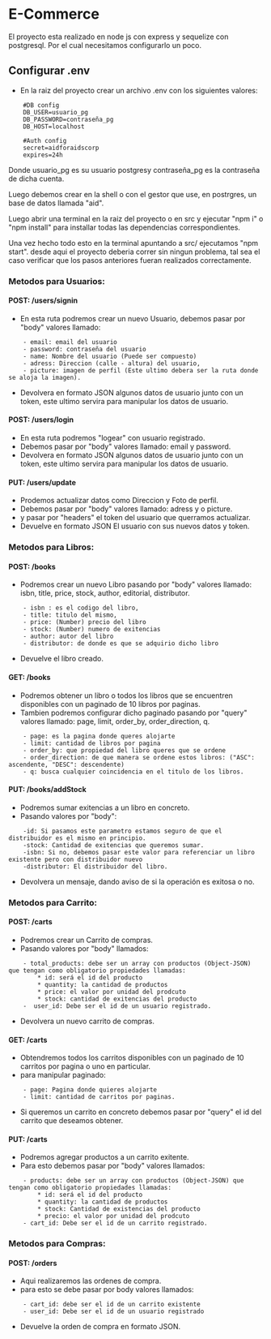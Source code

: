 # E-Commerce

El proyecto esta realizado en node js con express y sequelize con postgresql. Por el cual necesitamos configurarlo un poco.

## Configurar .env
* En la raiz del proyecto crear un archivo .env con los siguientes valores:
```
    #DB config
    DB_USER=usuario_pg
    DB_PASSWORD=contraseña_pg
    DB_HOST=localhost

    #Auth config
    secret=aidforaidscorp
    expires=24h
```
Donde usuario_pg es su usuario postgresy contraseña_pg es la contraseña de dicha cuenta.

Luego debemos crear en la shell o con el gestor que use, en postrgres, un base de datos llamada "aid".

Luego abrir una terminal en la raiz del proyecto o en src y ejecutar "npm i" o "npm install" para installar todas las dependencias correspondientes.

Una vez hecho todo esto en la terminal apuntando a src/ ejecutamos "npm start". desde aqui el proyecto deberia correr sin ningun problema, tal sea el caso verificar que los pasos anteriores fueran realizados correctamente.

### Metodos para Usuarios:
#### POST: /users/signin
* En esta ruta podremos crear un nuevo Usuario, debemos pasar por "body" valores llamado: 
```Donde:
    - email: email del usuario 
    - password: contraseña del usuario 
    - name: Nombre del usuario (Puede ser compuesto)
    - adress: Direccion (calle - altura) del usuario, 
    - picture: imagen de perfil (Este ultimo debera ser la ruta donde se aloja la imagen).
```
* Devolvera en formato JSON algunos datos de usuario junto con un token, este ultimo servira para manipular los datos de usuario.

#### POST: /users/login
* En esta ruta podremos "logear" con usuario registrado.
* Debemos pasar por "body" valores llamado: email y password.
* Devolvera en formato JSON algunos datos de usuario junto con un token, este ultimo servira para manipular los datos de usuario.

#### PUT: /users/update
* Prodemos actualizar datos como Direccion y Foto de perfil.
* Debemos pasar por "body" valores llamado: adress y o picture.
* y pasar por "headers" el token del usuario que querramos actualizar.
* Devuelve en formato JSON El usuario con sus nuevos datos y token.

### Metodos para Libros:
#### POST: /books
* Podremos crear un nuevo Libro pasando por "body" valores llamado: isbn, title, price, stock, author, editorial, distributor.
```  Donde:
    - isbn : es el codigo del libro,
    - title: titulo del mismo,
    - price: (Number) precio del libro
    - stock: (Number) numero de exitencias
    - author: autor del libro
    - distributor: de donde es que se adquirio dicho libro
```
* Devuelve el libro creado.

#### GET: /books
* Podremos obtener un libro o todos los libros que se encuentren disponibles con un paginado de 10 libros por paginas.
* Tambien podremos configurar dicho paginado pasando por "query" valores llamado: page, limit, order_by, order_direction, q.
``` Donde
    - page: es la pagina donde queres alojarte
    - limit: cantidad de libros por pagina
    - order_by: que propiedad del libro queres que se ordene
    - order_direction: de que manera se ordene estos libros: ("ASC": ascendente, "DESC": descendente)
    - q: busca cualquier coincidencia en el titulo de los libros.
``` 

#### PUT: /books/addStock
* Podremos sumar exitencias a un libro en concreto.
* Pasando valores por "body":
``` Donde:
    -id: Si pasamos este parametro estamos seguro de que el distribuidor es el mismo en principio.
    -stock: Cantidad de exitencias que queremos sumar.
    -isbn: Si no, debemos pasar este valor para referenciar un libro existente pero con distribuidor nuevo
    -distributor: El distribuidor del libro.
```
* Devolvera un mensaje, dando aviso de si la operación es exitosa o no.

### Metodos para Carrito:
#### POST: /carts
* Podremos crear un Carrito de compras.
* Pasando valores por "body" llamados:
```Donde:
    - total_products: debe ser un array con productos (Object-JSON) que tengan como obligatorio propiedades llamadas: 
        * id: será el id del producto
        * quantity: la cantidad de productos
        * price: el valor por unidad del prodcuto
        * stock: cantidad de exitencias del producto
    -  user_id: Debe ser el id de un usuario registrado.
```
* Devolvera un nuevo carrito de compras.

#### GET: /carts
* Obtendremos todos los carritos disponibles con un paginado de 10 carritos por pagina o uno en particular.
* para manipular paginado: 
``` Donde:
    - page: Pagina donde quieres alojarte 
    - limit: cantidad de carritos por paginas.
```
* Si queremos un carrito en concreto debemos pasar por "query" el id del carrito que deseamos obtener.

#### PUT: /carts
* Podremos agregar productos a un carrito exitente. 
* Para esto debemos pasar por "body" valores llamados: 
```Donde:
    - products: debe ser un array con productos (Object-JSON) que tengan como obligatorio propiedades llamadas: 
        * id: será el id del producto
        * quantity: la cantidad de productos
        * stock: Cantidad de existencias del producto
        * precio: el valor por unidad del prodcuto
    - cart_id: Debe ser el id de un carrito registrado.
```

### Metodos para Compras:
#### POST: /orders
* Aqui realizaremos las ordenes de compra.
* para esto se debe pasar por body valores llamados: 
```Donde: 
    - cart_id: debe ser el id de un carrito existente
    - user_id: Debe ser el id de un usuario registrado
```
* Devuelve la orden de compra en formato JSON.
